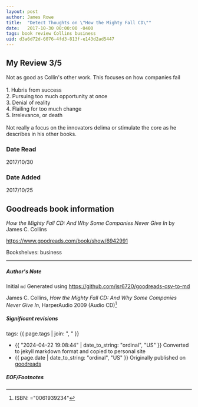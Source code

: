 ```yaml
---
layout: post
author: James Rowe
title:  "Detect Thoughts on \"How the Mighty Fall CD\""
date:   2017-10-30 00:00:00 -0400
tags: book review Collins business
uid: d3a6d72d-6076-4fd3-813f-e143d2ad5447
---
```


<!-- highly dependent on how you personally use jekyll templates, and how you want this to show up -->
<!-- escape any jekyll keys with double brackets -->

## My Review 3/5

Not as good as Collin's other work. This focuses on how companies fail<br/><br/>1. Hubris from success<br/>2. Pursuing too much opportunity at once<br/>3. Denial of reality<br/>4. Flailing for too much change<br/>5. Irrelevance, or death<br/><br/>Not really a focus on the innovators delima or stimulate the core as he describes in his other books.

### Date Read
2017/10/30

### Date Added
2017/10/25

## Goodreads book information

*How the Mighty Fall CD: And Why Some Companies Never Give In* by James C. Collins

https://www.goodreads.com/book/show/6942991

Bookshelves: business

---

##### Author's Note

Initial `md` Generated using https://github.com/jsr6720/goodreads-csv-to-md

James C. Collins, *How the Mighty Fall CD: And Why Some Companies Never Give In*,  HarperAudio 2009 (Audio CD)[^1]

##### Significant revisions

tags: {{ page.tags | join: ", " }} <!-- todo move this somewhere -->

- {{ "2024-04-22 19:08:44" | date_to_string: "ordinal", "US" }} Converted to jekyll markdown format and copied to personal site
- {{ page.date | date_to_string: "ordinal", "US" }} Originally published on [goodreads](https://www.goodreads.com)

##### EOF/Footnotes

[^1]: ISBN: ="0061939234"